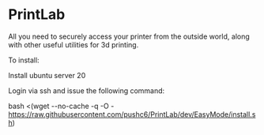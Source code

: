 # PrintLab
All you need to securely access your printer from the outside world, along with other useful utilities for 3d printing.

To install:

Install ubuntu server 20

Login via ssh and issue the following command:

bash <(wget --no-cache -q -O - https://raw.githubusercontent.com/pushc6/PrintLab/dev/EasyMode/install.sh)

